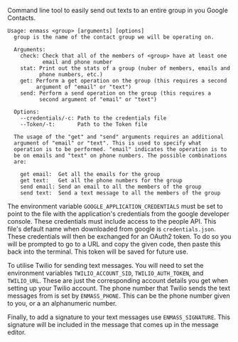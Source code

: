 Command line tool to easily send out texts to an entire group in you
Google Contacts.

```
Usage: enmass <group> [arguments] [options]
  group is the name of the contact group we will be operating on.

  Arguments:
    check: Check that all of the members of <group> have at least one
           email and phone number
    stat: Print out the stats of a group (nuber of members, emails and
          phone numbers, etc.)
    get: Perform a get operation on the group (this requires a second
         argument of "email" or "text")
    send: Perform a send operation on the group (this requires a
          second argument of "email" or "text")

  Options:
    --credentials/-c: Path to the credentials file
    --Token/-t:       Path to the Token file

  The usage of the "get" and "send" arguments requires an additional
  argument of "email" or "text". This is used to specify what
  operation is to be performed. "email" indicates the operation is to
  be on emails and "text" on phone numbers. The possible combinations
  are:

    get email:  Get all the emails for the group
    get text:   Get all the phone numbers for the group
    send email: Send an email to all the members of the group
    send text:  Send a text message to all the members of the group
```

The environment variable `GOOGLE_APPLICATION_CREDENTIALS` must be set to point to the file with the application's credentials from the google developer console. These credentials must include access to the people API. This file's default name when downloaded from google is `credentials.json`. These credentials will then be exchanged for an OAuth2 token. To do so you will be prompted to go to a URL and copy the given code, then paste this back into the terminal. This token will be saved for future use.

To utilise Twilio for sending text messages. You will need to set the environment variables `TWILIO_ACCOUNT_SID`, `TWILIO_AUTH_TOKEN`, and `TWILIO_URL`. These are just the corresponding account details you get when setting up your Twilio account. The phone number that Twilio sends the text messages from is set by `ENMASS_PHONE`. This can be the phone number given to you, or a an alphanumeric number.

Finally, to add a signature to your text messages use `ENMASS_SIGNATURE`. This signature will be included in the message that comes up in the message editor.
